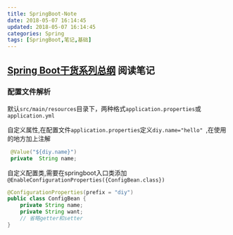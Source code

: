 ```yaml
---
title: SpringBoot-Note
date: 2018-05-07 16:14:45
updated: 2018-05-07 16:14:45
categories: Spring
tags: [SpringBoot,笔记,基础]
---
```


## [Spring Boot干货系列总纲](http://tengj.top/2017/04/24/springboot0/) 阅读笔记

### 配置文件解析

默认`src/main/resources`目录下，两种格式`application.properties`或`application.yml`

自定义属性,在配置文件`application.properties`定义`diy.name="hello" `,在使用的地方加上注解

```java
 @Value("${diy.name}")
 private  String name;
```

自定义配置类,需要在springboot入口类添加`@EnableConfigurationProperties({ConfigBean.class})`

```java
@ConfigurationProperties(prefix = "diy")
public class ConfigBean {
    private String name;
    private String want;
    // 省略getter和setter
}
```





